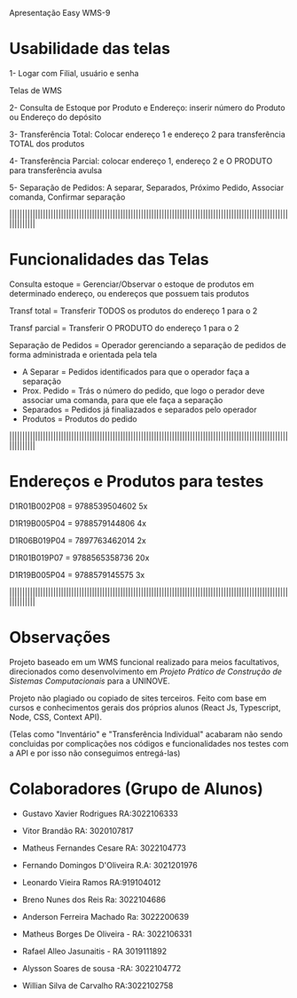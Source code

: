 Apresentação Easy WMS-9

# Usabilidade das telas

1- Logar com Filial, usuário e senha

Telas de WMS

2- Consulta de Estoque por Produto e Endereço: inserir número do Produto ou Endereço do depósito

3- Transferência Total: Colocar endereço 1 e endereço 2 para transferência TOTAL dos produtos

4- Transferência Parcial: colocar endereço 1, endereço 2 e O PRODUTO para transferência avulsa

5- Separação de Pedidos: A separar, Separados, Próximo Pedido, Associar comanda, Confirmar separação

||||||||||||||||||||||||||||||||||||||||||||||||||||||||||||||||||||||||||||||||||||||||||||||||||||||||||||||||||||||

# Funcionalidades das Telas

Consulta estoque = Gerenciar/Observar o estoque de produtos em determinado endereço, ou endereços que possuem tais produtos

Transf total = Transferir TODOS os produtos do endereço 1 para o 2

Transf parcial = Transferir O PRODUTO do endereço 1 para o 2

Separação de Pedidos = Operador gerenciando a separação de pedidos de forma administrada e orientada pela tela

 - A Separar = Pedidos identificados para que o operador faça a separação
 - Prox. Pedido = Trás o número do pedido, que logo o perador deve associar uma comanda, para que ele faça a separação
 - Separados = Pedidos já finaliazados e separados pelo operador
 - Produtos = Produtos do pedido

||||||||||||||||||||||||||||||||||||||||||||||||||||||||||||||||||||||||||||||||||||||||||||||||||||||||||||||||||||||

# Endereços e Produtos para testes

D1R01B002P08 = 9788539504602 5x

D1R19B005P04 = 9788579144806 4x

D1R06B019P04 = 7897763462014 2x

D1R01B019P07 = 9788565358736 20x

D1R19B005P04 = 9788579145575 3x

||||||||||||||||||||||||||||||||||||||||||||||||||||||||||||||||||||||||||||||||||||||||||||||||||||||||||||||||||||||

# Observações

Projeto baseado em um WMS funcional realizado para meios facultativos, direcionados como desenvolvimento em *Projeto Prático de Construção de Sistemas Computacionais* para a UNINOVE.

Projeto não plagiado ou copiado de sites terceiros. Feito com base em cursos e conhecimentos gerais dos próprios alunos (React Js, Typescript, Node, CSS, Context API).

(Telas como "Inventário" e "Transferência Individual" acabaram não sendo concluidas por complicações nos códigos e funcionalidades nos testes com a API e por isso não conseguimos entregá-las)

# Colaboradores (Grupo de Alunos)

- Gustavo Xavier Rodrigues RA:3022106333

- Vitor Brandão RA: 3020107817

- Matheus Fernandes Cesare RA: 3022104773

- Fernando Domingos D'Oliveira R.A: 3021201976

- Leonardo Vieira Ramos RA:919104012 

- Breno Nunes dos Reis Ra: 3022104686 

- Anderson Ferreira Machado Ra: 3022200639

- Matheus Borges De Oliveira - RA: 3022106331

- Rafael Alleo Jasunaitis - RA 3019111892

- Alysson Soares de sousa -RA: 3022104772

- Willian Silva de Carvalho RA:3022102758
